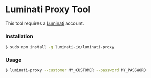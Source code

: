 # Luminati Proxy Tool

This tool requires a [Luminati] account.

### Installation
```sh
$ sudo npm install -g luminati-io/luminati-proxy
```

### Usage
```sh
$ luminati-proxy --customer MY_CUSTOMER --password MY_PASSWORD
```

[Luminati]: <https://luminati.io/>
